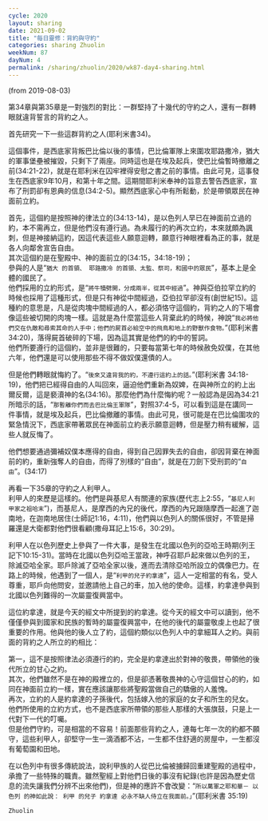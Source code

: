 ```yaml
---
cycle: 2020
layout: sharing
date: 2021-09-02
title: "每日靈修：背約與守約"
categories: sharing Zhuolin
weekNum: 87
dayNum: 4
permalink: /sharing/zhuolin/2020/wk87-day4-sharing.html
---
```

(from 2019-08-03)

第34章與第35章是一對強烈的對比：一群堅持了十幾代的守約之人，還有一群轉眼就違背誓言的背約之人。  

首先研究一下一些這群背約之人(耶利米書34)。  

這個事件，是西底家背叛巴比倫以後的事情，巴比倫軍隊上來圍攻耶路撒冷，猶大的軍事堡壘被摧毀，只剩下了兩座。同時這也是在埃及起兵，使巴比倫暫時撤離之前(34:21-22)，就是在耶利米在囚牢裡得安慰之書之前的事情。由此可見，這事發生在西底家9年10月，和第十年之間。這期間耶利米奉神的旨意去警告西底家，宣布了刑罰卻有恩典的信息(34:2-5)。顯然西底家心中有所鬆動，於是帶領眾民在神面前立約。  

首先，這個約是按照神的律法立的(34:13-14)，是以色列人早已在神面前立過的約，本不需再立，但是他們沒有遵行過。為未履行的約再次立約，本來就頗為諷刺，但是神接納這約，因這代表這些人願意迴轉，願意行神眼裡看為正的事，就是各人向鄰舍宣告自由。    
其次這個約是在聖殿中、神的面前立的(34:15，34:18-19)；    
參與的人是“`猶大 的首領、 耶路撒冷 的首領、太監、祭司，和國中的眾民`”，基本上是全體的國民了。    
他們採用的立約形式，是“`將牛犢劈開，分成兩半，從其中經過`”。神與亞伯拉罕立約的時候也採用了這種形式，但是只有神從中間經過，亞伯拉罕卻沒有(創世紀15)。這種約的意思是，凡是從肉塊中間經過的人，都必須恪守這個約，背約之人的下場會像這些被切開的肉塊一樣。這就是為什麼當這些人背棄此約的時候，神說“`我必將他們交在仇敵和尋索其命的人手中；他們的屍首必給空中的飛鳥和地上的野獸作食物。`”(耶利米書 34:20)，落得屍首破碎的下場，因為這其實是他們的約中的誓詞。    
他們所要遵行的這個約，並非是很難的，只要每當第七年的時候赦免奴僕，在其他六年，他們還是可以使用那些不得不做奴僕還債的人。  

但是他們轉眼就悔約了。“`後來又違背我的約，不遵行這約上的話。`”(耶利米書 34:18-19)，他們把已經得自由的人叫回來，逼迫他們重新為奴婢，在與神所立的約上出爾反爾，這是褻瀆神的名(34:16)。那麼他們為什麼悔約呢？一般認為是因為34:21所暗示的話，“`那暫離你們而去巴比倫王軍隊`”，對照37:4-5，可以看到這是在講同一件事情，就是埃及起兵，巴比倫撤離的事情。由此可見，很可能是在巴比倫圍攻的緊急情況下，西底家帶著眾民在神面前立約表示願意迴轉，但是壓力稍有緩解，這些人就反悔了。  

他們想要通過彌補奴僕本應得的自由，得到自己因罪失去的自由，卻因背棄在神面前的約，重新強奪人的自由，而得了別樣的“自由”，就是在刀劍下受刑罰的“`自由`”。(34:17)  

再看一下35章的守約之人利甲人。    
利甲人的來歷是這樣的。他們是與基尼人有關連的家族(歷代志上2:55，“`基尼人利甲家之祖哈末`”)，而基尼人，是摩西的內兄的後代，摩西的內兄跟隨摩西一起進了迦南地，在迦南地居住(士師記1:16，4:11)，他們與以色列人的關係很好，不管是掃羅還是大衛都對他們很看顧(撒母耳記上15:6，30:29)。    

利甲人在以色列歷史上參與了一件大事，是發生在北國以色列的亞哈王時期(列王記下10:15-31)。當時在北國以色列亞哈王當政，神呼召耶戶起來做以色列的王，除滅亞哈全家。耶戶除滅了亞哈全家以後，進而去清除亞哈所設立的偶像巴力。在路上的時候，他遇到了一個人，是“`利甲的兒子約拿達`”，這人一定相當的有名，受人尊重，耶戶向他問安，並邀請他上自己的車，加入他的使命。這樣，約拿達參與到北國以色列難得的一次屬靈復興當中。  

這位約拿達，就是今天的經文中所提到的約拿達。從今天的經文中可以讀到，他不僅僅參與到國家和民族的暫時的屬靈復興當中，在他的後代的屬靈敬虔上也起了很重要的作用。他與他的後人立了約，這個約類似以色列人中的拿細耳人之約。與前面的背約之人所立的約相比：  

第一，這不是按照律法必須遵行的約，完全是約拿達出於對神的敬畏，帶領他的後代所立的甘心之約。    
其次，他們雖然不是在神的殿裡立的，但是卻憑著敬畏神的心守這個甘心的約，如同在神面前立約一樣，實在應該讓那些將聖殿當做自己的驕傲的人羞愧。    
再次，立約的人是約拿達的子孫後代，包括嫁入他的家庭的女子和所生的兒女。    
他們所使用的立約方式，也不是西底家所帶領的那些人那樣的大張旗鼓，只是上一代對下一代的叮囑。    
但是他們守約，可是相當的不容易！前面那些背約之人，連每七年一次的約都不願守，這些利甲人，卻堅守一生一滴酒都不沾，一生都不住舒適的房屋中，一生都沒有葡萄園和田地。  

在以色列中有很多傳統說法，說利甲族的人從巴比倫被擄歸回重建聖殿的過程中，承擔了一些特殊的職責。雖然聖經上對他們日後的事沒有紀錄(也許是因為歷史信息的流失讓我們分辨不出來他們)，但是神的應許不會改變：“`所以萬軍之耶和華－ 以色列 的神如此說： 利甲 的兒子 約拿達 必永不缺人侍立在我面前。」`”(耶利米書 35:19)  

`Zhuolin`  
